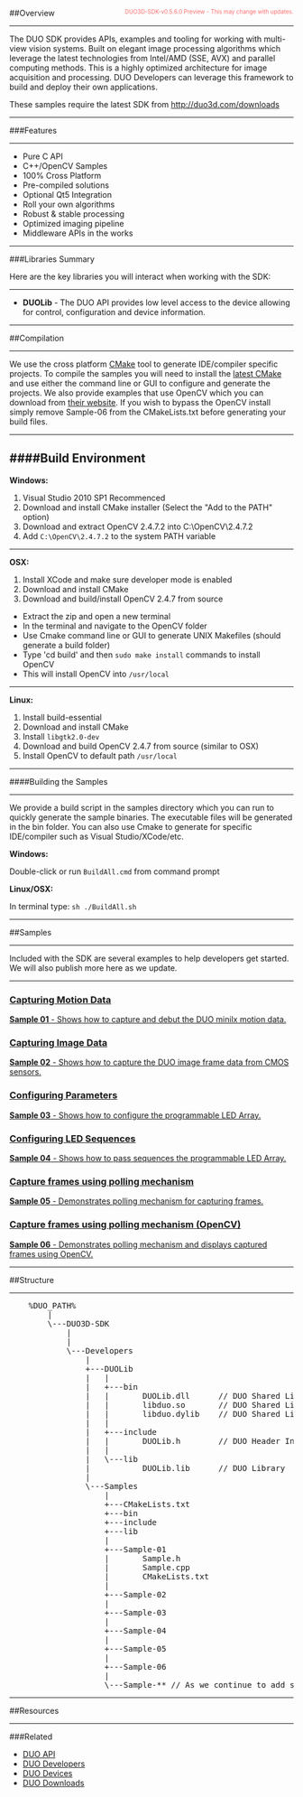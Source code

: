 <center>
<img src="http://duo3d.com/img/800-200-CCCCCC-duo" width='100%' class="img-responsive" style="max-width:1000px;display:none"/>
</center>


<span style="float:right;font-size:10px;color:#fd6d6d"><i></i><i class="fa fa-warning"></i>&nbsp;&nbsp;DUO3D-SDK-v0.5.6.0 Preview - This may change with updates.</span>

##Overview

--------------------------------

The DUO SDK provides APIs, examples and tooling for working with multi-view vision systems. Built on elegant image processing algorithms which leverage the latest technologies from Intel/AMD (SSE, AVX) and parallel computing methods. This is a highly optimized architecture for image acquisition and processing. DUO Developers can leverage this framework to build and deploy their own applications.

These samples require the latest SDK from http://duo3d.com/downloads

--------------------------------



###Features

--------------------------------

* Pure C API
* C++/OpenCV Samples
* 100% Cross Platform
* Pre-compiled solutions 
* Optional Qt5 Integration
* Roll your own algorithms
* Robust & stable processing
* Optimized imaging pipeline
* Middleware APIs in the works

--------------------------------



###Libraries Summary 

Here are the key libraries you will interact when working with the SDK:


--------------------------------

* **DUOLib** - The DUO API provides low level access to the device allowing for control, configuration and device information.

--------------------------------

<div class="page-break"></div>

##Compilation

--------------------------------

We use the cross platform [CMake](//cmake.org) tool to generate IDE/compiler specific projects. To compile the samples you will need to install the [latest CMake](http://cmake.org/cmake/resources/software.html) and use either the command line or GUI to configure and generate the projects. We also provide examples that use OpenCV which you can download from [their website](//opencv.org). If you wish to bypass the OpenCV install simply remove Sample-06 from the CMakeLists.txt before generating your build files.

----------------

####Build Environment
------------------

**Windows:**

1) Visual Studio 2010 SP1 Recommenced<br/>
2) Download and install CMake installer (Select the "Add to the PATH" option)<br/>
3) Download and extract OpenCV 2.4.7.2 into C:\OpenCV\2.4.7.2<br/>
4) Add `C:\OpenCV\2.4.7.2` to the system PATH variable<br/>

----------------

**OSX:**

1) Install XCode and make sure developer mode is enabled<br/>
2) Download and install CMake<br/>
3) Download and build/install OpenCV 2.4.7 from source<br/>
 * Extract the zip and open a new terminal<br/>
 * In the terminal and navigate to the OpenCV folder<br/>
 * Use Cmake command line or GUI to generate UNIX Makefiles (should generate a build folder)<br/>
 * Type 'cd build' and then `sudo make install` commands to install OpenCV<br/>
 * This will install OpenCV into `/usr/local`<br/>
 
----------------

**Linux:**

1) Install build-essential<br/>
2) Download and install CMake<br/>
3) Install `libgtk2.0-dev` <br/>
4) Download and build OpenCV 2.4.7 from source (similar to OSX)<br/>
5) Install OpenCV to default path `/usr/local`

----------------

<div class="page-break"></div>	

####Building the Samples

----------------
We provide a build script in the samples directory which you can run to quickly generate the sample binaries. The executable files will be generated in the bin folder. You can also use Cmake to generate for specific IDE/compiler such as Visual Studio/XCode/etc.

**Windows:**

Double-click  or run `BuildAll.cmd` from command prompt 

**Linux/OSX:** 

In terminal type: `sh ./BuildAll.sh`


--------------------------------

<div class="page-break"></div>

##Samples

--------------------------------

Included with the SDK are several examples to help developers get started. We will also publish more here as we update.


--------------------------------


<a href="samples#Sample01"><h3>Capturing Motion Data</h3>
**Sample 01** - Shows how to capture and debut the DUO minilx motion data.</a>

<a href="samples#Sample02"><h3>Capturing Image Data</h3>
**Sample 02** - Shows how to capture the DUO image frame data from CMOS sensors.</a>

<a href="samples#Sample03"><h3>Configuring Parameters</h3>
**Sample 03** - Shows how to configure the programmable LED Array.</a>

<a href="samples#Sample04"><h3>Configuring LED Sequences</h3>
**Sample 04** - Shows how to pass sequences the programmable LED Array.</a>

<a href="samples#Sample05"><h3>Capture frames using polling mechanism</h3>
**Sample 05** - Demonstrates polling mechanism for capturing frames.</a>

<a href="samples#Sample06"><h3>Capture frames using polling mechanism (OpenCV)</h3>
**Sample 06** - Demonstrates polling mechanism and displays captured frames using OpenCV.</a>



--------------------------------

<div class="page-break"></div>	

##Structure

--------------------------------

<pre class="prettyprint">
	%DUO_PATH%
		|   
		\---DUO3D-SDK
			|  
			|           
			\---Developers
				|   
				+---DUOLib
				|   |   
				|   +---bin
				|   |       DUOLib.dll		// DUO Shared Library (Windows)
				|   |       libduo.so		// DUO Shared Library (Linux)
				|   |       libduo.dylib	// DUO Shared Library (OSX)
				|   |       
				|   +---include
				|   |       DUOLib.h		// DUO Header Include
				|   |       
				|   \---lib
				|           DUOLib.lib		// DUO Library
				|           
				\---Samples
					|   
					+---CMakeLists.txt
				    +---bin
				    +---include
				    +---lib
					|       
					+---Sample-01
					|		Sample.h
					|		Sample.cpp
					|		CMakeLists.txt
					|       
					+---Sample-02
					|       
					+---Sample-03
					|       
					+---Sample-04
					|
					+---Sample-05
					|
					+---Sample-06
					|					
					\---Sample-** // As we continue to add samples.			
</pre>		
	
--------------------------------
						
<div class="page-break"></div>						

##Resources

--------------------------------

###Related

* [DUO API](api)
* [DUO Developers](../developers)
* [DUO Devices](../devices)
* [DUO Downloads](../downloads)
